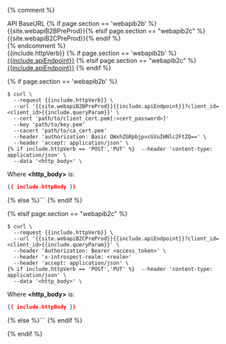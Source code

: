 
{% comment %} 
<div class="tags has-addons">
    <span class="tag_endpoint_large tag is-info"> API BaseURL</span>
    <span class="tag_endpoint_large tag_api_endpoint tag">{% if page.section == 'webapib2b' %}{{site.webapiB2BPreProd}}{% elsif page.section == "webapib2c" %}{{site.webapiB2CPreProd}}{% endif %}
    </span>
</div>
{% endcomment %}

<div class="tags has-addons">
    <span class=" tag is-large
    {% if include.httpVerb == 'GET' %}
    get
    {% elsif include.httpVerb == 'POST' %}
    post
    {% elsif include.httpVerb == 'PUT' %}
    put
    {% elsif include.httpVerb == 'DELETE' %}
    verbdelete
    {% else %}
    get
    {% endif %} ">{{include.httpVerb}} </span>
    <span class="tag is-large is-fullheight is-light">
    {% if page.section == 'webapib2b' %}
    <a href="{{site.baseurl}}/webapi/b2b/reference{{include.referenceURLResssource}}">{{include.apiEndpoint}}</a>
    {% elsif page.section == "webapib2c" %}
    <a href="{{site.baseurl}}/webapi/b2b/reference{{include.referenceURLResssource}}">{{include.apiEndpoint}}</a>
    {% endif %}
    </span>
</div>

{% if page.section == 'webapib2b' %}

```shell
$ curl \
  --request {{include.httpVerb}} \
  --url '{{site.webapiB2BPreProd}}{{include.apiEndpoint}}?client_id=<client_id>{{include.queryParam}}' \
  --cert 'path/to/client_cert.pem[:<cert_password>]'
  --key 'path/to/key.pem'
  --cacert 'path/to/ca_cert.pem'
  --header 'authorization: Basic QWxhZGRpbjpvcGVuIHNlc2FtZQ==' \
  --header 'accept: application/json' \
{% if include.httpVerb == 'POST','PUT' %}  --header 'content-type: application/json' \
  --data '<http_body>' \
```


Where **&lt;http_body&gt;** is:


```json
{{ include.httpBody }}
```
{% else %}```
{% endif %}


{% elsif page.section == "webapib2c" %}
    
```shell
$ curl \
  --request {{include.httpVerb}} \
  --url '{{site.webapiB2CPreProd}}{{include.apiEndpoint}}?client_id=<client_id>{{include.queryParam}}' \
  --header 'Authorization: Bearer <access_token>' \
  --header 'x-introspect-realm: <realm>' 
  --header 'accept: application/json' \
{% if include.httpVerb == 'POST','PUT' %}  --header 'content-type: application/json' \
  --data '<http_body>' \
```


Where **&lt;http_body&gt;** is:


```json
{{ include.httpBody }}
```
{% else %}```
{% endif %}

{% endif %}